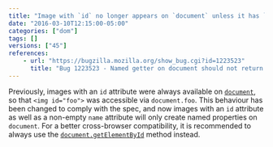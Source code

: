 ```yaml
---
title: "Image with `id` no longer appears on `document` unless it has `name` as well"
date: "2016-03-10T12:15:00-05:00"
categories: ["dom"]
tags: []
versions: ["45"]
references:
    - url: "https://bugzilla.mozilla.org/show_bug.cgi?id=1223523"
      title: "Bug 1223523 - Named getter on document should not return images with empty name"
---
```

Previously, images with an `id` attribute were always available on [`document`](https://developer.mozilla.org/docs/Web/API/Document), so that `<img id="foo">` was accessible via `document.foo`. This behaviour has been changed to comply with the spec, and now images with an `id` attribute as well as a non-empty `name` attribute will only create named properties on `document`. For a better cross-browser compatibility, it is recommended to always use the [`document.getElementById`](https://developer.mozilla.org/docs/Web/API/Document/getElementById) method instead.
